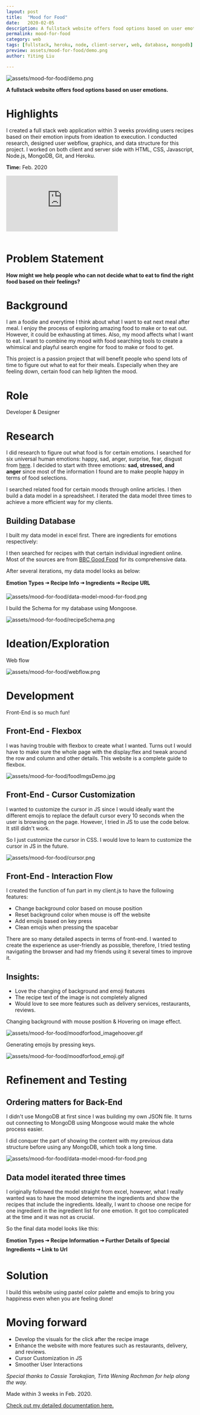 ```yaml
---
layout: post
title:  "Mood for Food"
date:   2020-02-05
description: A fullstack website offers food options based on user emotions.
permalink: mood-for-food
category: web 
tags: [fullstack, heroku, node, client-server, web, database, mongodb]
preview: assets/mood-for-food/demo.png
author: Yiting Liu 

---
```


![assets/mood-for-food/demo.png](assets/mood-for-food/demo.png)

**A fullstack website offers food options based on user emotions.**

# Highlights

I created a full stack web application within 3 weeks providing users recipes based on their emotion inputs from ideation to execution. I conducted research, designed user webflow, graphics, and data structure for this project. I worked on both client and server side with HTML, CSS, Javascript, Node.js, MongoDB, Git, and Heroku.

**Time:** Feb. 2020

<!-- [https://youtu.be/HgDYBSmwyUM](https://youtu.be/HgDYBSmwyUM) -->


<div class="iframe-container">
 <iframe class="responsive-iframe"   src="https://www.youtube.com/embed/HgDYBSmwyUM" frameborder="0" allow="accelerometer; autoplay; clipboard-write; encrypted-media; gyroscope; picture-in-picture" allowfullscreen></iframe>
</div>

<br>

<!-- [Official Web here](http://mood-for-food.herokuapp.com/)

<div class="iframe-container">
 <iframe class="responsive-iframe"  loading=eager src="http://mood-for-food.herokuapp.com/" frameborder="0"  allowfullscreen></iframe>
</div> -->


# Problem Statement

**How might we help people who can not decide what to eat to find the right food based on their feelings?**

# Background

I am a foodie and everytime I think about what I want to eat next meal after meal. I enjoy the process of exploring amazing food to make or to eat out. However, it could be exhausting at times. Also, my mood affects what I want to eat. I want to combine my mood with food searching tools to create a whimsical and playful search engine for food to make or food to get.

This project is a passion project that will benefit people who spend lots of time to figure out what to eat for their meals. Especially when they are feeling down, certain food can help lighten the mood.

# Role

Developer & Designer

# Research

I did research to figure out what food is for certain emotions. I searched for six universal human emotions: happy, sad, anger, surprise, fear, disgust from [here](https://www.verywellmind.com/an-overview-of-the-types-of-emotions-4163976). I decided to start with three emotions: **sad, stressed, and anger** since most of the information I found are to make people happy in terms of food selections.

I searched related food for certain moods through online articles. I then build a data model in a spreadsheet. I iterated the data model three times to achieve a more efficient way for my clients.

## Building Database

I built my data model in excel first. There are ingredients for emotions respectively:

I then searched for recipes with that certain individual ingredient online. Most of the sources are from [BBC Good Food](https://www.bbcgoodfood.com/recipes) for its comprehensive data.

After several iterations, my data model looks as below:

**Emotion Types 🠦 Recipe Info 🠦 Ingredients 🠦 Recipe URL**
<br  />

![assets/mood-for-food/data-model-mood-for-food.png](assets/mood-for-food/data-model-mood-for-food.png)

I build the Schema for my database using Mongoose.

![assets/mood-for-food/recipeSchema.png](assets/mood-for-food/recipeSchema.png)

# Ideation/Exploration

Web flow

![assets/mood-for-food/webflow.png](assets/mood-for-food/webflow.png)

# Development

Front-End is so much fun!

## Front-End - Flexbox

I was having trouble with flexbox to create what I wanted. Turns out I would have to make sure the whole page with the display:flex and tweak around the row and column and other details. This website is a complete guide to flexbox.

![assets/mood-for-food/foodImgsDemo.jpg](assets/mood-for-food/foodImgsDemo.jpg)

## Front-End - Cursor Customization

I wanted to customize the cursor in JS since I would ideally want the different emojis to replace the default cursor every 10 seconds when the user is browsing on the page. However, I tried in JS to use the code below. It still didn't work.

So I just customize the cursor in CSS. I would love to learn to customize the cursor in JS in the future.

![assets/mood-for-food/cursor.png](assets/mood-for-food/cursor.png)

## Front-End - Interaction Flow

I created the function of fun part in my client.js to have the following features:

- Change background color based on mouse position
- Reset background color when mouse is off the website
- Add emojis based on key press
- Clean emojis when pressing the spacebar

There are so many detailed aspects in terms of front-end. I wanted to create the experience as user-friendly as possible, therefore, I tried testing navigating the browser and had my friends using it several times to improve it.

## Insights:

- Love the changing of background and emoji features
- The recipe text of the image is not completely aligned
- Would love to see more features such as delivery services, restaurants, reviews.

Changing background with mouse position & Hovering on image effect.

![assets/mood-for-food/moodforfood_imagehoover.gif](assets/mood-for-food/moodforfood_imagehoover.gif)

Generating emojis by pressing keys.

![assets/mood-for-food/moodforfood_emoji.gif](assets/mood-for-food/moodforfood_emoji.gif)

# Refinement and Testing

## Ordering matters for Back-End

I didn't use MongoDB at first since I was building my own JSON file. It turns out connecting to MongoDB using Mongoose would make the whole process easier.

I did conquer the part of showing the content with my previous data structure before using any MongoDB, which took a long time.

![assets/mood-for-food/data-model-mood-for-food.png](assets/mood-for-food/data-model-mood-for-food.png)

## Data model iterated three times

I originally followed the model straight from excel, however, what I really wanted was to have the mood determine the ingredients and show the recipes that include the ingredients. Ideally, I want to choose one recipe for one ingredient in the ingredient list for one emotion. It got too complicated at the time and it was not as crucial.

So the final data model looks like this:

**Emotion Types 🠦 Recipe Information 🠦 Further Details of Special Ingredients 🠦 Link to Url**

# Solution

I build this website using pastel color palette and emojis to bring you happiness even when you are feeling done!

# Moving forward

- Develop the visuals for the click after the recipe image
- Enhance the website with more features such as restaurants, delivery, and reviews.
- Cursor Customization in JS
- Smoother User Interactions

*Special thanks to Cassie Tarakajian, Tirta Wening Rachman for help along the way.*

Made within 3 weeks in Feb. 2020.

[Check out my detailed documentation here.](https://github.com/YitingLiu97/mood_for_food)